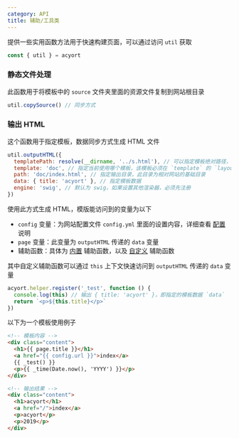 ```yaml
---
category: API
title: 辅助/工具类
---
```


提供一些实用函数方法用于快速构建页面，可以通过访问 `util` 获取

```js
const { util } = acyort
```

### 静态文件处理

此函数用于将模板中的 `source` 文件夹里面的资源文件复制到网站根目录

```js
util.copySource() // 同步方式
```

### 输出 HTML

这个函数用于指定模板，数据同步方式生成 HTML 文件

```js
util.outputHTML({
  templatePath: resolve(__dirname, '../s.html'), // 可以指定模板绝对路径，这时候会忽略 `template` 的值
  template: 'doc', // 指定当前使用哪个模板，该模板必须在 `template` 的 `layout` 目录下
  path: 'doc/index.html', // 指定输出目录，此目录为相对网站的基础目录
  data: { title: 'acyort' }, // 指定模板数据
  engine: 'swig', // 默认为 swig，如果设置其他渲染器，必须先注册
})
```

使用此方式生成 HTML，模版能访问到的变量为以下

- `config` 变量：为网站配置文件 `config.yml` 里面的设置内容，详细查看 [配置](/docs/configuration/) 说明
- `page` 变量：此变量为 `outputHTML` 传递的 `data` 变量
- 辅助函数：具体为 [内置](/docs/helper/) 辅助函数，以及 [自定义](/api/helper/) 辅助函数

其中自定义辅助函数可以通过 `this` 上下文快速访问到 `outputHTML` 传递的 `data` 变量

```js
acyort.helper.register('_test', function () {
  console.log(this) // 输出 { title: 'acyort' }，即指定的模板数据 `data`
  return `<p>${this.title}</p>`
})
```

以下为一个模板使用例子

```html
<!-- 模板内容 -->
<div class="content">
  <h1>{{ page.title }}</h1>
  <a href="{{ config.url }}">index</a>
  {{ _test() }}
  <p>{{ _time(Date.now(), 'YYYY') }}</p>
</div>

<!-- 输出结果 -->
<div class="content">
  <h1>acyort</h1>
  <a href="/">index</a>
  <p>acyort</p>
  <p>2019</p>
</div>
```
